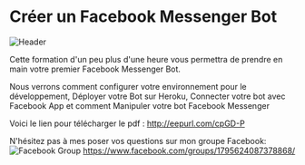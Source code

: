 # Créer un Facebook Messenger Bot

![Header](https://raw.githubusercontent.com/mlaidouni/FacebookBot/master/Facebook%20Messanger%20Bot.png)

Cette formation d'un peu plus d'une heure vous permettra de prendre en main votre premier Facebook Messenger Bot. 

Nous verrons comment configurer votre environnement pour le développement, Déployer votre Bot sur Heroku, Connecter votre bot avec Facebook App et comment Manipuler votre bot Facebook Messenger

Voici le lien pour télécharger le pdf : http://eepurl.com/cpGD-P

N'hésitez pas à mes poser vos questions sur mon groupe Facebook:
![Facebook Group](https://gallery.mailchimp.com/f624a95d6df6eed3944133b51/images/dfb8d36a-4776-43f3-bab5-3ed26f73efd3.png)
https://www.facebook.com/groups/1795624087378868/

